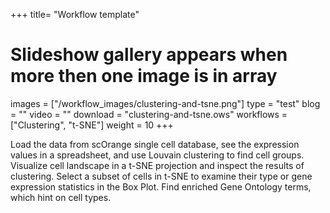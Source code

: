 +++
title= "Workflow template"
# Slideshow gallery appears when more then one image is in array
images =  ["/workflow_images/clustering-and-tsne.png"]
type = "test"
blog =  ""
video = ""
download = "clustering-and-tsne.ows"
workflows = ["Clustering", "t-SNE"]
weight = 10
+++

Load the data from scOrange single cell database, see the expression values in a spreadsheet, and use Louvain clustering to find cell groups. Visualize cell landscape in a t-SNE projection and inspect the results of clustering. Select a subset of cells in t-SNE to examine their type or gene expression statistics in the Box Plot. Find enriched Gene Ontology terms, which hint on cell types.